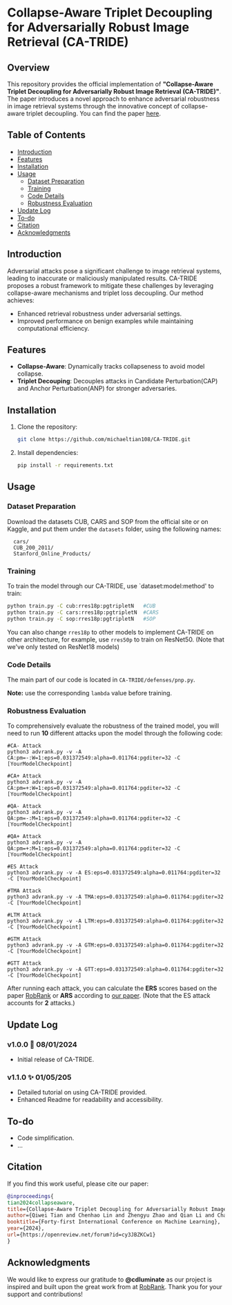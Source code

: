 # Collapse-Aware Triplet Decoupling for Adversarially Robust Image Retrieval (CA-TRIDE)

## Overview
This repository provides the official implementation of **"Collapse-Aware Triplet Decoupling for Adversarially Robust Image Retrieval (CA-TRIDE)"**. The paper introduces a novel approach to enhance adversarial robustness in image retrieval systems through the innovative concept of collapse-aware triplet decoupling. You can find the paper [here](https://arxiv.org/abs/2312.07364).

## Table of Contents
- [Introduction](#introduction)
- [Features](#features)
- [Installation](#installation)
- [Usage](#usage)
  - [Dataset Preparation](#dataset-preparation)
  - [Training](#training)
  - [Code Details](#code-details)
  - [Robustness Evaluation](#robustness-evaluation)
- [Update Log](#update-log)
- [To-do](#to-do)
- [Citation](#citation)
- [Acknowledgments](#acknowledgments)

## Introduction
Adversarial attacks pose a significant challenge to image retrieval systems, leading to inaccurate or maliciously manipulated results. CA-TRIDE proposes a robust framework to mitigate these challenges by leveraging collapse-aware mechanisms and triplet loss decoupling. Our method achieves:

- Enhanced retrieval robustness under adversarial settings.
- Improved performance on benign examples while maintaining computational efficiency.

## Features
- **Collapse-Aware**: Dynamically tracks collapseness to avoid model collapse.
- **Triplet Decouping**: Decouples attacks in Candidate Perturbation(CAP) and Anchor Perturbation(ANP) for stronger adversaries.

## Installation
1. Clone the repository:
   ```bash
   git clone https://github.com/michaeltian108/CA-TRIDE.git
   ```
2. Install dependencies:
   ```bash
   pip install -r requirements.txt
   ```

## Usage

### Dataset Preparation
Download the datasets CUB, CARS and SOP from the official site or on Kaggle, and put them under the `datasets` folder, using the following names:
```
  cars/
  CUB_200_2011/
  Stanford_Online_Products/
```
### Training
To train the model through our CA-TRIDE, use `dataset:model:method' to train:
```bash
python train.py -C cub:rres18p:pgtripletN   #CUB
python train.py -C cars:rres18p:pgtripletN  #CARS
python train.py -C sop:rres18p:pgtripletN   #SOP
```
You can also change `rres18p` to other models to implement CA-TRIDE on other architecture, for example, use `rres50p` to train on ResNet50. (Note that we've only tested on ResNet18 models)

### Code Details
The main part of our code is located in `CA-TRIDE/defenses/pnp.py`. 

**Note:** use the corresponding `lambda` value before training. 

### Robustness Evaluation
To comprehensively evaluate the robustness of the trained model, you will need to run **10** different attacks upon the model through the following code:
```
#CA- Attack
python3 advrank.py -v -A CA:pm=-:W=1:eps=0.031372549:alpha=0.011764:pgditer=32 -C [YourModelCheckpoint]

#CA+ Attack
python3 advrank.py -v -A CA:pm=+:W=1:eps=0.031372549:alpha=0.011764:pgditer=32 -C [YourModelCheckpoint]

#QA- Attack
python3 advrank.py -v -A QA:pm=-:M=1:eps=0.031372549:alpha=0.011764:pgditer=32 -C [YourModelCheckpoint]

#QA+ Attack
python3 advrank.py -v -A QA:pm=+:M=1:eps=0.031372549:alpha=0.011764:pgditer=32 -C [YourModelCheckpoint]

#ES Attack
python3 advrank.py -v -A ES:eps=0.031372549:alpha=0.011764:pgditer=32 -C [YourModelCheckpoint]

#TMA Attack
python3 advrank.py -v -A TMA:eps=0.031372549:alpha=0.011764:pgditer=32 -C [YourModelCheckpoint]

#LTM Attack
python3 advrank.py -v -A LTM:eps=0.031372549:alpha=0.011764:pgditer=32 -C [YourModelCheckpoint]

#GTM Attack
python3 advrank.py -v -A GTM:eps=0.031372549:alpha=0.011764:pgditer=32 -C [YourModelCheckpoint]

#GTT Attack
python3 advrank.py -v -A GTT:eps=0.031372549:alpha=0.011764:pgditer=32 -C [YourModelCheckpoint]
```

After running each attack, you can calculate the **ERS** scores based on the paper [RobRank](https://github.com/cdluminate/robrank) or **ARS** according to [our paper](https://arxiv.org/abs/2312.07364).
(Note that the ES attack accounts for **2** attacks.)


## Update Log

### v1.0.0 🎉 08/01/2024
- Initial release of CA-TRIDE. 

### v1.1.0 ✨ 01/05/205
- Detailed tutorial on using CA-TRIDE provided.
- Enhanced Readme for readability and accessibility.

## To-do
- Code simplification.
- ...

## Citation
If you find this work useful, please cite our paper:
```bibtex
@inproceedings{
tian2024collapseaware,
title={Collapse-Aware Triplet Decoupling for Adversarially Robust Image Retrieval},
author={Qiwei Tian and Chenhao Lin and Zhengyu Zhao and Qian Li and Chao Shen},
booktitle={Forty-first International Conference on Machine Learning},
year={2024},
url={https://openreview.net/forum?id=cy3JBZKCw1}
}
```

## Acknowledgments
We would like to express our gratitude to  **@cdluminate** as our project is inspired and built upon the great work from at [RobRank](https://github.com/cdluminate/robrank). 
Thank you for your support and contributions!



